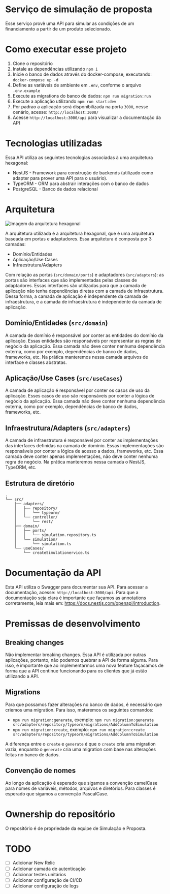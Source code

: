 # Serviço de simulação de proposta

Esse serviço provê uma API para simular as condições de um financiamento a partir de um produto selecionado.

# Como executar esse projeto

1. Clone o repositório
2. Instale as dependências utilizando `npm i`
3. Inicie o banco de dados através do docker-compose, executando: `docker-compose up -d`
4. Define as variáveis de ambiente em `.env`, conforme o arquivo `.env.example`
5. Execute as migrations do banco de dados: `npm run migration:run`
6. Execute a aplicação utilizando `npm run start:dev`
7. Por padrao a aplicação será disponibilizada na porta `3000`, nesse cenário, acesse: `http://localhost:3000/`
8. Acesse `http://localhost:3000/api` para visualizar a documentação da API

# Tecnologias utilizadas

Essa API utiliza as seguintes tecnologias associadas à uma arquitetura hexagonal:

- NestJS - Framework para construção de backends (utilizado como adapter para prover uma API para o usuário).
- TypeORM - ORM para abstrair interações com o banco de dados
- PostgreSQL - Banco de dados relacional

# Arquitetura

![Imagem da arquitetura hexagonal](./docs/hexagonal-architecture-diagram.png)

A arquitetura utilizada é a arquitetura hexagonal, que é uma arquitetura baseada em portas e adaptadores. Essa arquitetura é composta por 3 camadas:   

- Domínio/Entidades
- Aplicação/Use Cases
- Infraestrutura/Adapters

Com relação as portas (`src/domain/ports`) e adaptadores (`src/adapters`): as portas são interfaces que são implementadas pelas classes de adaptadores. Essas interfaces são utilizadas para que a camada de aplicação não tenha dependências diretas com a camada de infraestrutura. Dessa forma, a camada de aplicação é independente da camada de infraestrutura, e a camada de infraestrutura é independente da camada de aplicação.

## Domínio/Entidades (`src/domain`)

A camada de domínio é responsável por conter as entidades do domínio da aplicação. Essas entidades são responsáveis por representar as regras de negócio da aplicação. Essa camada não deve conter nenhuma dependência externa, como por exemplo, dependências de banco de dados, frameworks, etc. Na prática manteremos nessa camada arquivos de interface e classes abstratas.

## Aplicação/Use Cases (`src/useCases`)

A camada de aplicação é responsável por conter os casos de uso da aplicação. Esses casos de uso são responsáveis por conter a lógica de negócio da aplicação. Essa camada não deve conter nenhuma dependência externa, como por exemplo, dependências de banco de dados, frameworks, etc. 

## Infraestrutura/Adapters (`src/adapters`)

A camada de infraestrutura é responsável por conter as implementações das interfaces definidas na camada de domínio. Essas implementações são responsáveis por conter a lógica de acesso a dados, frameworks, etc. Essa camada deve conter apenas implementações, não deve conter nenhuma regra de negócio. Na prática manteremos nessa camada o NestJS, TypeORM, etc.

## Estrutura de diretório

```
.
└── src/
    ├── adapters/
    │   ├── repository/
    │   │   └── typeorm/
    │   └── controller/
    │       └── rest/
    ├── domain/
    │   ├── ports/
    │   │   └── simulation.repository.ts
    │   └── simulation/
    │       └── simulation.ts
    └── useCases/
        └── createSimulationervice.ts
```

# Documentação da API

Esta API utiliza o Swagger para documentar sua API. Para acessar a documentação, acesse: `http://localhost:3000/api`.
Para que a documentação seja clara é importante que façamos as annotations corretamente, leia mais em: https://docs.nestjs.com/openapi/introduction.

# Premissas de desenvolvimento

## Breaking changes
Não implementar breaking changes. Essa API é utilizada por outras aplicações, portanto, não podemos quebrar a API de forma alguma. Para isso, é importante que ao implementarmos uma nova feature façacamos de forma que a API continue funcionando para os clientes que já estão utilizando a API.

## Migrations

Para que possamos fazer alterações no banco de dados, é necessário que criemos uma migration. Para isso, materemos os seguintes comandos:

- `npm run migration:generate`, exemplo: `npm run migration:generate src/adapters/repository/typeorm/migrations/AddColumnToSimulation`
- `npm run migration:create`, exemplo: `npm run migration:create src/adapters/repository/typeorm/migrations/AddColumnToSimulation`

A diferença entre o `create` e `generate` é que o `create` cria uma migration vazia, enquanto o `generate` cria uma migration com base nas alterações feitas no banco de dados.

## Convenção de nomes

Ao longo da aplicação é esperado que sigamos a convenção camelCase para nomes de variáveis, métodos, arquivos e diretórios. Para classes é esperado que sigamos a convenção PascalCase.

# Ownership do repositório

O repositório é de propriedade da equipe de Simulação e Proposta.

# TODO

- [ ] Adicionar New Relic
- [ ] Adicionar camada de autenticação
- [ ] Adicionar testes unitários
- [ ] Adicionar configuração de CI/CD
- [ ] Adicionar configuração de logs
